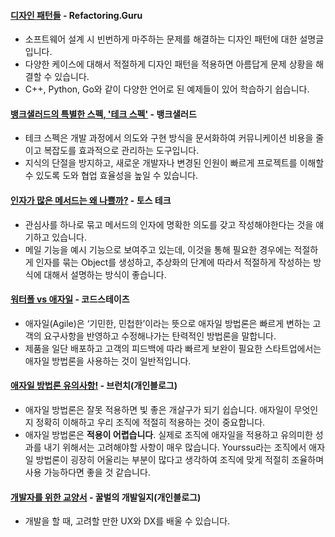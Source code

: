 #### [디자인 패턴들](https://refactoring.guru/ko/design-patterns) - Refactoring.Guru  
  - 소프트웨어 설계 시 빈번하게 마주하는 문제를 해결하는 디자인 패턴에 대한 설명글입니다.
  - 다양한 케이스에 대해서 적절하게 디자인 패턴을 적용하면 아름답게 문제 상황을 해결할 수 있습니다.
  - C++, Python, Go와 같이 다양한 언어로 된 예제들이 있어 학습하기 쉽습니다.

#### [뱅크샐러드의 특별한 스펙, '테크 스펙'](https://blog.banksalad.com/tech/we-work-by-tech-spec/) - 뱅크샐러드 
  - 테크 스펙은 개발 과정에서 의도와 구현 방식을 문서화하여 커뮤니케이션 비용을 줄이고 복잡도를 효과적으로 관리하는 도구입니다.
  - 지식의 단절을 방지하고, 새로운 개발자나 변경된 인원이 빠르게 프로젝트를 이해할 수 있도록 도와 협업 효율성을 높일 수 있습니다.


#### [인자가 많은 메서드는 왜 나쁠까?](https://toss.tech/article/engineering-note-4) - 토스 테크
  - 관심사를 하나로 묶고 메서드의 인자에 명확한 의도를 갖고 작성해야한다는 것을 얘기하고 있습니다.
  - 메일 기능을 예시 기능으로 보여주고 있는데, 이것을 통해 필요한 경우에는 적절하게 인자를 묶는 Object를 생성하고, 추상화의 단계에 따라서 적절하게 작성하는 방식에 대해서 설명하는 방식이 좋습니다.

#### [워터폴 vs 애자일](https://www.codestates.com/blog/content/%EC%95%A0%EC%9E%90%EC%9D%BC-%ED%94%84%EB%A1%9C%EC%A0%9D%ED%8A%B8-%EC%9A%A9%EC%96%B4) - 코드스테이츠
  - 애자일(Agile)은 ‘기민한, 민첩한’이라는 뜻으로 애자일 방법론은 빠르게 변하는 고객의 요구사항을 반영하고 수정해나가는 탄력적인 방법론을 말합니다.
  - 제품을 일단 배포하고 고객의 피드백에 따라 빠르게 보완이 필요한 스타트업에서는 애자일 방법론을 사용하는 것이 일반적입니다. 
  
#### [애자일 방법론 유의사항!](https://brunch.co.kr/@kbhpmp/42) - 브런치(개인블로그)
  - 애자일 방법론은 잘못 적용하면 빛 좋은 개살구가 되기 쉽습니다. 애자일이 무엇인지 정확히 이해하고 우리 조직에 적절히 적용하는 것이 중요합니다.
  - 애자일 방법론은 **적용이 어렵습니다**. 실제로 조직에 애자일을 적용하고 유의미한 성과를 내기 위해서는 고려해야할 사항이 매우 많습니다. Yourssu라는 조직에서 애자일 방법론이 굉장히 어울리는 부분이 많다고 생각하여 조직에 맞게 적절히 조율하며 사용 가능하다면 좋을 것 같습니다.

#### [개발자를 위한 교양서](https://ggulbul.com/qpv5x427gv4nj2kyn3dw) - 꿀벌의 개발일지(개인블로그)
  - 개발을 할 때, 고려할 만한 UX와 DX를 배울 수 있습니다.
